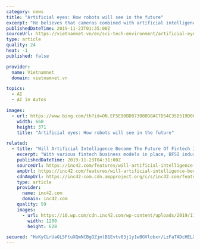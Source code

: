 ```yaml
---
category: news
title: "Artificial eyes: How robots will see in the future"
excerpt: "He believes that cameras combined with artificial intelligence will be enough to allow cars to roam the streets without ... These include car manufacturers like GM and Ford, the GoogleX spin-off Waymo and numerous start-ups, 11 of which have raised more than $100m by his account. There is also the Chinese tech giant Alibaba that has developed ..."
publishedDateTime: 2019-11-23T01:35:00Z
sourceUrl: https://vietnamnet.vn/en/sci-tech-environment/artificial-eyes-how-robots-will-see-in-the-future-590942.html
type: article
quality: 24
heat: -1
published: false

provider:
  name: Vietnamnet
  domain: vietnamnet.vn

topics:
  - AI
  - AI in Autos

images:
  - url: https://www.bing.com/th?id=ON.EF5E90BD873080D8AC7D54C35D519D08
    width: 660
    height: 371
    title: "Artificial eyes: How robots will see in the future"

related:
  - title: "Will Artificial Intelligence Become The Future Of Fintech In India?"
    excerpt: "With various fintech business models in place, BFSI industry is now adopting the AI-based fintech solutions at a much larger scale than ever. “Most corporates, and increasingly governments as well, are experimenting with how to use AI to improve their ..."
    publishedDateTime: 2019-11-23T04:31:00Z
    sourceUrl: https://inc42.com/features/will-artificial-intelligence-become-the-future-of-fintech-in-india/
    ampUrl: https://inc42.com/features/will-artificial-intelligence-become-the-future-of-fintech-in-india/amp/
    cdnAmpUrl: https://inc42-com.cdn.ampproject.org/c/s/inc42.com/features/will-artificial-intelligence-become-the-future-of-fintech-in-india/amp/
    type: article
    provider:
      name: inc42.com
      domain: inc42.com
    quality: 59
    images:
      - url: https://i0.wp.com/cdn.inc42.com/wp-content/uploads/2019/11/AI-social-5.jpg?fit=1200%2C628&amp;ssl=1
        width: 1200
        height: 628

secured: "HvKyCLrUaGL5FtuXQmNCBgOZjmlB1Evtv83j1y1wBGVlobxr/LzFaTADcHELXtQvy5mv75x289YF2Szh5uMtzuXjWwzDgx32GoV0N9iRz9d8c4J/ae7GFNjo9esa2I9xiApiTPNl174Nmteqx2gi0Lk3G30vqQF0GPrG6QSpFRMmVS3P9oDdFD1SODM08tCfGKXmXIJNc1aR6mVWGqYxbZ0iZ02vji8STJMr6EOGV7T32P7Gh3w66bPSIaWmtmtCF86YCuz6F3p2d/snH1qbrg==;cs8mtecIuD1sGHFVD1RqlA=="
---
```


